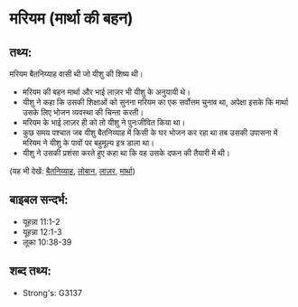 # मरियम (मार्था की बहन) #

## तथ्य: ##

मरियम बैतनिय्याह वासी थी जो यीशु की शिष्य थी।

* मरियम की बहन मार्था और भाई लाज़र भी यीशु के अनुयायी थे। 
* यीशु ने कहा कि उसकी शिक्षाओं को सुनना मरियम का एक सर्वोत्तम चुनाव था, अपेक्षा इसके कि मार्था उसके लिए भोजन व्यवस्था की चिन्ता करती। 
* मरियम के भाई लाज़र ही को तो यीशु ने पुनःजीवित किया था।
* कुछ समय पश्चात जब यीशु बैतनिय्याह में किसी के घर भोजन कर रहा था तब उसकी उपासना में मरियम ने यीशु के पावों पर बहुमूल्य इत्र डाला था।
* यीशु ने उसकी प्रशंसा करते हुए कहा था कि वह उसके दफन की तैयारी में थी।

(यह भी देखें: [बैतनिय्याह](../bethany.md), [लोबान](../frankincense.md), [लाज़र](../lazarus.md), [मार्था](../martha.md))

## बाइबल सन्दर्भ: ##

* यूहन्ना 11:1-2
* यूहन्ना 12:1-3
* लूका 10:38-39

## शब्द तथ्य: ##

* Strong's: G3137
